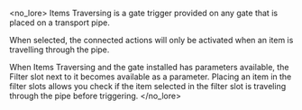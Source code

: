 <no_lore>
Items Traversing is a gate trigger provided on any gate that is placed on a transport pipe.

When selected, the connected actions will only be activated when an item is travelling through the pipe.

When Items Traversing and the gate installed has parameters available, the Filter slot next to it becomes available as a parameter.
Placing an item in the filter slots allows you check if the item selected in the filter slot is traveling through the pipe before triggering.
</no_lore>